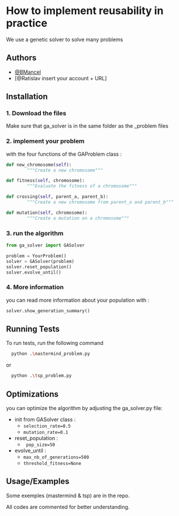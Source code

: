 # How to implement reusability in practice

We use a genetic solver to solve many problems
## Authors

- [@BMancel](https://github.com/BMancel)
- [@Ratislav insert your account + URL]


## Installation

### 1. Download the files
Make sure that ga_solver is in the same folder as the _problem files

### 2. implement your problem 
with the four functions of the GAProblem class :

```python
def new_chromosome(self):
        """Create a new chromosome"""

def fitness(self, chromosome):
        """Evaluate the fitness of a chromosome"""

def crossing(self, parent_a, parent_b):
        """Create a new chromosome from parent_a and parent_b"""

def mutation(self, chromosome):
        """Create a mutation on a chromosome"""
```

### 3. run the algorithm

```python
from ga_solver import GASolver

problem = YourProblem()
solver = GASolver(problem)
solver.reset_population()
solver.evolve_until()
```

### 4. More information
you can read more information about your population with :

```python
solver.show_generation_summary()
```
## Running Tests

To run tests, run the following command

```bash
  python .\mastermind_problem.py
```
or
```bash
  python .\tsp_problem.py
```
## Optimizations

you can optimize the algorithm by adjusting the ga_solver.py file:
- init from GASolver class :
    - ```selection_rate=0.5```
    - ```mutation_rate=0.1```
- reset_population : 
    - ``` pop_size=50```
- evolve_until :
    - ```max_nb_of_generations=500```
    - ```threshold_fitness=None```
## Usage/Examples

Some exemples (mastermind & tsp) are in the repo.

All codes are commented for better understanding.
